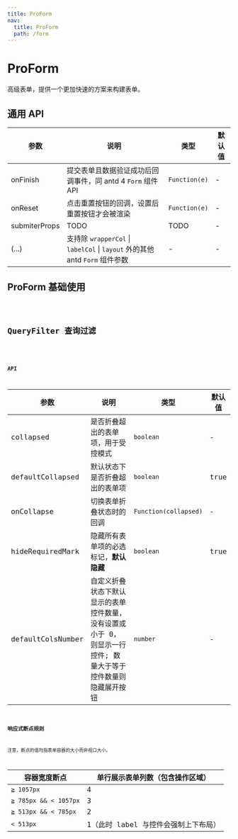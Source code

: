 ```yaml
---
title: ProForm
nav:
  title: ProForm
  path: /form
---
```


# ProForm

高级表单，提供一个更加快速的方案来构建表单。

## 通用 API

| 参数 | 说明 | 类型 | 默认值 |
| --- | --- | --- | --- |
| onFinish | 提交表单且数据验证成功后回调事件，同 antd 4 `Form` 组件 API | `Function(e)` | - |
| onReset | 点击重置按钮的回调，设置后重置按钮才会被渲染 | `Function(e)` | - |
| submiterProps | TODO | TODO | - |
| (...) | 支持除 `wrapperCol` \| `labelCol` \| `layout` 外的其他 antd `Form` 组件参数 | - | - |

## ProForm 基础使用

<code src="../demos/base.tsx" />

## QueryFilter 查询过滤

<code src="../demos/query-filter.tsx" />

### API

| 参数 | 说明 | 类型 | 默认值 |
| --- | --- | --- | --- |
| collapsed | 是否折叠超出的表单项，用于受控模式 | `boolean` | - |
| defaultCollapsed | 默认状态下是否折叠超出的表单项 | `boolean` | true |
| onCollapse | 切换表单折叠状态时的回调 | `Function(collapsed)` | - |
| hideRequiredMark | 隐藏所有表单项的必选标记，**默认隐藏** | `boolean` | true |
| defaultColsNumber | 自定义折叠状态下默认显示的表单控件数量，没有设置或小于 0，则显示一行控件; 数量大于等于控件数量则隐藏展开按钮 | `number` | - |

### 响应式断点规则

注意，断点的值均指表单容器的大小而非视口大小。

| 容器宽度断点          | 单行展示表单列数（包含操作区域）     |
| --------------------- | ------------------------------------ |
| `≧ 1057px`            | 4                                    |
| `≧ 785px && < 1057px` | 3                                    |
| `≧ 513px && < 785px`  | 2                                    |
| `< 513px`             | 1（此时 label 与控件会强制上下布局） |
